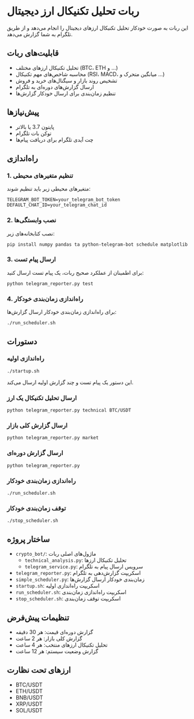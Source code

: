 # ربات تحلیل تکنیکال ارز دیجیتال

این ربات به صورت خودکار تحلیل تکنیکال ارزهای دیجیتال را انجام می‌دهد و از طریق تلگرام به شما گزارش می‌دهد.

## قابلیت‌های ربات

- تحلیل تکنیکال ارزهای مختلف (BTC، ETH و ...)
- محاسبه شاخص‌های مهم تکنیکال (RSI، MACD، میانگین متحرک و ...)
- تشخیص روند بازار و سیگنال‌های خرید و فروش
- ارسال گزارش‌های دوره‌ای به تلگرام
- تنظیم زمان‌بندی برای ارسال خودکار گزارش‌ها

## پیش‌نیازها

- پایتون 3.7 یا بالاتر
- توکن بات تلگرام
- چت آیدی تلگرام برای دریافت پیام‌ها

## راه‌اندازی

### 1. تنظیم متغیرهای محیطی

متغیرهای محیطی زیر باید تنظیم شوند:

```
TELEGRAM_BOT_TOKEN=your_telegram_bot_token
DEFAULT_CHAT_ID=your_telegram_chat_id
```

### 2. نصب وابستگی‌ها

نصب کتابخانه‌های زیر:

```
pip install numpy pandas ta python-telegram-bot schedule matplotlib
```

### 3. ارسال پیام تست

برای اطمینان از عملکرد صحیح ربات، یک پیام تست ارسال کنید:

```
python telegram_reporter.py test
```

### 4. راه‌اندازی زمان‌بندی خودکار

برای راه‌اندازی زمان‌بندی خودکار ارسال گزارش‌ها:

```
./run_scheduler.sh
```

## دستورات

### راه‌اندازی اولیه

```
./startup.sh
```

این دستور یک پیام تست و چند گزارش اولیه ارسال می‌کند.

### ارسال تحلیل تکنیکال یک ارز

```
python telegram_reporter.py technical BTC/USDT
```

### ارسال گزارش کلی بازار

```
python telegram_reporter.py market
```

### ارسال گزارش دوره‌ای

```
python telegram_reporter.py
```

### راه‌اندازی زمان‌بندی خودکار

```
./run_scheduler.sh
```

### توقف زمان‌بندی خودکار

```
./stop_scheduler.sh
```

## ساختار پروژه

- `crypto_bot/`: ماژول‌های اصلی ربات
  - `technical_analysis.py`: تحلیل تکنیکال ارزها
  - `telegram_service.py`: سرویس ارسال پیام به تلگرام
- `telegram_reporter.py`: اسکریپت گزارش‌دهی به تلگرام
- `simple_scheduler.py`: زمان‌بندی خودکار ارسال گزارش‌ها
- `startup.sh`: اسکریپت راه‌اندازی اولیه
- `run_scheduler.sh`: اسکریپت راه‌اندازی زمان‌بندی
- `stop_scheduler.sh`: اسکریپت توقف زمان‌بندی

## تنظیمات پیش‌فرض

- گزارش دوره‌ای قیمت: هر 30 دقیقه
- گزارش کلی بازار: هر 2 ساعت
- تحلیل تکنیکال ارزهای منتخب: هر 4 ساعت
- گزارش وضعیت سیستم: هر 12 ساعت

## ارزهای تحت نظارت

- BTC/USDT
- ETH/USDT
- BNB/USDT
- XRP/USDT
- SOL/USDT